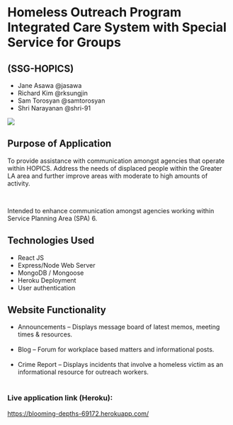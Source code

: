 # Homeless Outreach Program Integrated Care System with Special Service for Groups
## (SSG-HOPICS)

- Jane Asawa @jasawa
- Richard Kim @rksungjin
- Sam Torosyan @samtorosyan
- Shri Narayanan @shri-91





<a href="https://imgflip.com/gif/2fpghs"><img src="https://i.imgflip.com/2fpghs.gif"></a>






## Purpose of Application
To provide assistance with communication amongst agencies that operate  within HOPICS. Address the needs of displaced people within the Greater LA area and further improve areas with moderate to high amounts of activity. 

<br>

Intended to enhance communication amongst agencies working within Service Planning Area (SPA) 6.


## Technologies Used

- React JS <br>
- Express/Node Web Server <br>
- MongoDB / Mongoose <br>
- Heroku Deployment <br>
- User authentication <br>

## Website Functionality

- Announcements – Displays message board of latest memos, meeting times & resources. <br><br>
- Blog – Forum for workplace based matters and informational posts. <br><br>
- Crime Report – Displays incidents that involve a homeless victim as an informational resource for outreach workers. <br><br>

### Live application link (Heroku):
https://blooming-depths-69172.herokuapp.com/
